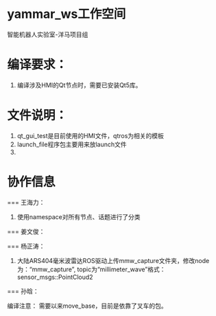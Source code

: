 # yammar_ws工作空间
智能机器人实验室-洋马项目组

# 编译要求：
1. 编译涉及HMI的Qt节点时，需要已安装Qt5库。

# 文件说明：
1. qt_gui_test是目前使用的HMI文件，qtros为相关的模板
2. launch_file程序包主要用来放launch文件
3. 

# 协作信息
===
王海力：
1. 使用namespace对所有节点、话题进行了分类

===
姜文俊：

===
杨正涛：
1. 大陆ARS404毫米波雷达ROS驱动上传mmw_capture文件夹，修改node为：“mmw_capture”, topic为“millimeter_wave”格式：sensor_msgs::PointCloud2

===
孙晗：


编译注意：
需要以来move_base，目前是依靠了叉车的包。

